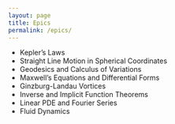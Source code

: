 ```yaml
---
layout: page
title: Epics
permalink: /epics/
---
```




* Kepler’s Laws
* Straight Line Motion in Spherical Coordinates
* Geodesics and Calculus of Variations
* Maxwell’s Equations and Differential Forms
* Ginzburg-Landau Vortices
* Inverse and Implicit Function Theorems
* Linear PDE and Fourier Series
* Fluid Dynamics
